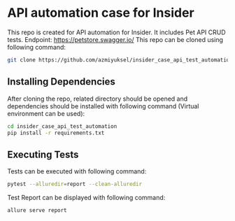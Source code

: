 ﻿# API automation case for Insider

This repo is created for API automation for Insider. It includes Pet API CRUD tests. Endpoint: https://petstore.swagger.io/
This repo can be cloned using following command:

```bash
git clone https://github.com/azmiyuksel/insider_case_api_test_automation.git
```

## Installing Dependencies

After cloning the repo, related directory should be opened and dependencies should be installed with following command (Virtual environment can be used):

```bash
cd insider_case_api_test_automation
pip install -r requirements.txt
```

## Executing Tests

Tests can be executed  with following command:

```bash
pytest --alluredir=report --clean-alluredir
```

Test Report can be displayed with following command:

```bash
allure serve report
```
